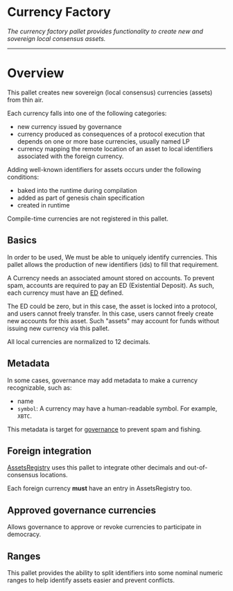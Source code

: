 # Currency Factory

*The currency factory pallet provides functionality to create new and sovereign local consensus assets.*

---

# Overview

This pallet creates new sovereign (local consensus) currencies (assets) from thin air.

Each currency falls into one of the following categories:

- new currency issued by governance
- currency produced as consequences of a protocol execution that depends on one or more base currencies, usually named LP
- currency mapping the remote location of an asset to local identifiers associated with the foreign currency.


Adding well-known identifiers for assets occurs under the following conditions:

- baked into the runtime during compilation
- added as part of genesis chain specification
- created in runtime

Compile-time currencies are not registered in this pallet.
  
## Basics

In order to be used, We must be able to uniquely identify currencies. This pallet allows the production of new 
identifiers (ids) to fill that requirement.

A Currency needs an associated amount stored on accounts. To prevent spam, accounts are required to pay an 
ED (Existential Deposit). As such, each currency must have an [ED](https://github.com/ComposableFi/composable/blob/main/rfcs/0002-rent-deposit.md) defined.

The ED could be zero, but in this case, the asset is locked into a protocol, and users cannot freely transfer.
In this case, users cannot freely create new accounts for this asset.
Such "assets" may account for funds without issuing new currency via this pallet.

All local currencies are normalized to 12 decimals.

## Metadata

In some cases, governance may add metadata to make a currency recognizable, such as:

- name
- `symbol`: A currency may have a human-readable symbol. For example, `XBTC`. 

This metadata is target for [governance](https://github.com/ComposableFi/composable/blob/main/docs/governance.md)
to prevent spam and fishing.

## Foreign integration

[AssetsRegistry](https://github.com/ComposableFi/composable/blob/main/code/parachain/frame/assets-registry/README.md) 
uses this pallet to integrate other decimals and out-of-consensus locations.

Each foreign currency **must** have an entry in AssetsRegistry too.

## Approved governance currencies

Allows governance to approve or revoke currencies to participate in democracy.

## Ranges

This pallet provides the ability to split identifiers into some nominal numeric ranges to help identify assets 
easier and prevent conflicts.
